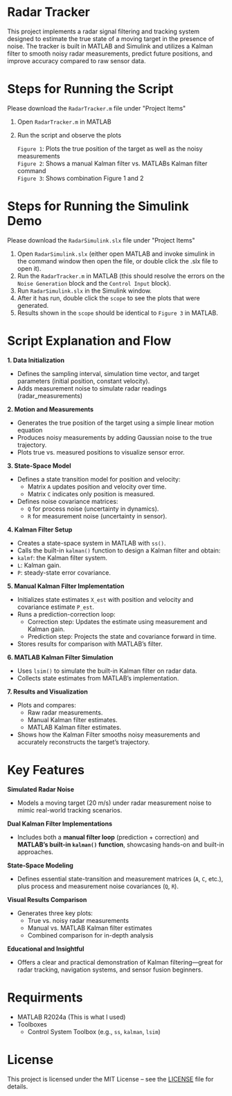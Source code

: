 # Radar Tracker
This project implements a radar signal filtering and tracking system designed to estimate the true state of a moving target in the presence of noise. The tracker is built in MATLAB and Simulink and utilizes a Kalman filter to smooth noisy radar measurements, predict future positions, and improve accuracy compared to raw sensor data.

# Steps for Running the Script
Please download the `RadarTracker.m` file under "Project Items"

1. Open `RadarTracker.m` in MATLAB
   
2. Run the script and observe the plots
   
   `Figure 1`: Plots the true position of the target as well as the noisy measurements  
   `Figure 2`: Shows a manual Kalman filter vs. MATLABs Kalman filter command  
   `Figure 3`: Shows combination Figure 1 and 2

# Steps for Running the Simulink Demo
Please download the `RadarSimulink.slx` file under "Project Items"

1. Open `RadarSimulink.slx` (either open MATLAB and invoke simulink in the command window then open the file, or double click the .slx file to open it).
2. Run the `RadarTracker.m` in MATLAB (this should resolve the errors on the `Noise Generation` block and the `Control Input` block).
3. Run `RadarSimulink.slx` in the Simulink window.
4. After it has run, double click the `scope` to see the plots that were generated.
5. Results shown in the `scope` should be identical to `Figure 3` in MATLAB.

# Script Explanation and Flow
**1. Data Initialization**
- Defines the sampling interval, simulation time vector, and target parameters (initial position, constant velocity).
- Adds measurement noise to simulate radar readings (radar_measurements)
  
**2. Motion and Measurements**
- Generates the true position of the target using a simple linear motion equation
- Produces noisy measurements by adding Gaussian noise to the true trajectory.
- Plots true vs. measured positions to visualize sensor error.
  
**3. State-Space Model**
- Defines a state transition model for position and velocity:
   - Matrix `A` updates position and velocity over time.
   - Matrix `C` indicates only position is measured.
- Defines noise covariance matrices:
   - `Q` for process noise (uncertainty in dynamics).
   - `R` for measurement noise (uncertainty in sensor).
  
**4. Kalman Filter Setup**
- Creates a state-space system in MATLAB with `ss()`.
- Calls the built-in `kalman()` function to design a Kalman filter and obtain:
- `kalmf`: the Kalman filter system.
- `L`: Kalman gain.
- `P`: steady-state error covariance.
  
**5. Manual Kalman Filter Implementation**
- Initializes state estimates `X_est` with position and velocity and covariance estimate `P_est`.
- Runs a prediction-correction loop:
   - Correction step: Updates the estimate using measurement and Kalman gain.
   - Prediction step: Projects the state and covariance forward in time.
- Stores results for comparison with MATLAB’s filter.
  
**6. MATLAB Kalman Filter Simulation** 
- Uses `lsim()` to simulate the built-in Kalman filter on radar data.
- Collects state estimates from MATLAB’s implementation.
  
**7. Results and Visualization**
- Plots and compares:
   - Raw radar measurements.
   - Manual Kalman filter estimates.
   - MATLAB Kalman filter estimates.
- Shows how the Kalman Filter smooths noisy measurements and accurately reconstructs the target’s trajectory.
  
# Key Features

**Simulated Radar Noise**  
- Models a moving target (20 m/s) under radar measurement noise to mimic real-world tracking scenarios.

**Dual Kalman Filter Implementations**  
- Includes both a **manual filter loop** (prediction + correction) and **MATLAB’s built-in `kalman()` function**, showcasing hands-on and built-in approaches.

**State-Space Modeling**  
- Defines essential state-transition and measurement matrices (`A`, `C`, etc.), plus process and measurement noise covariances (`Q`, `R`).

**Visual Results Comparison**  
- Generates three key plots:  
   - True vs. noisy radar measurements  
   - Manual vs. MATLAB Kalman filter estimates  
   - Combined comparison for in-depth analysis

**Educational and Insightful**  
  - Offers a clear and practical demonstration of Kalman filtering—great for radar tracking, navigation systems, and sensor fusion beginners.
 
# Requirments
- MATLAB R2024a (This is what I used)
- Toolboxes
  - Control System Toolbox (e.g., `ss`, `kalman`, `lsim`)

# License
This project is licensed under the MIT License – see the [LICENSE](LICENSE) file for details.

